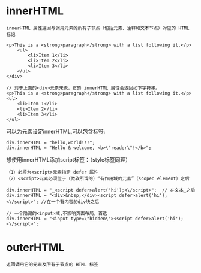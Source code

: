 # innerHTML

    innerHTML 属性返回与调用元素的所有子节点（包括元素、注释和文本节点）对应的 HTML 标记

```
<p>This is a <strong>paragraph</strong> with a list following it.</p> 
    <ul> 
        <li>Item 1</li> 
        <li>Item 2</li> 
        <li>Item 3</li> 
    </ul> 
</div> 

// 对于上面的<div>元素来说，它的 innerHTML 属性会返回如下字符串。
<p>This is a <strong>paragraph</strong> with a list following it.</p> 
<ul> 
    <li>Item 1</li> 
    <li>Item 2</li> 
    <li>Item 3</li> 
</ul>
```

可以为元素设定innerHTML,可以包含标签:

```
div.innerHTML = "hello,world!!!";
div.innerHTML = "Hello & welcome, <b>\"reader\"!</b>";
```

想使用innerHTML添加script标签：（style标签同理）

    （1）必须为<script>元素指定 defer 属性
    （2）<script>元素必须位于（微软所谓的）“有作用域的元素”（scoped element）之后

```
div.innerHTML = "_<script defer>alert('hi');<\/script>";  // 在文本_之后
div.innerHTML = "<div>&nbsp;</div><script defer>alert('hi');<\/script>"; //在一个有内容的div块之后

// 一个隐藏的<input>域,不影响页面布局，首选
div.innerHTML = "<input type=\"hidden\"><script defer>alert('hi');<\/script>";
```

# outerHTML

    返回调用它的元素及所有子节点的 HTML 标签